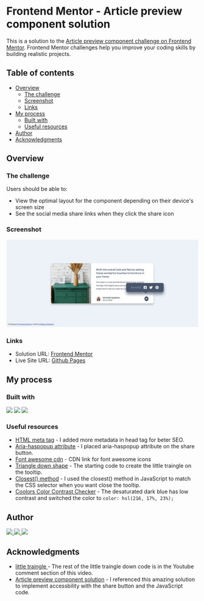 # Frontend Mentor - Article preview component solution

This is a solution to the [Article preview component challenge on Frontend Mentor](https://www.frontendmentor.io/challenges/article-preview-component-dYBN_pYFT). Frontend Mentor challenges help you improve your coding skills by building realistic projects.

## Table of contents

- [Overview](#overview)
  - [The challenge](#the-challenge)
  - [Screenshot](#screenshot)
  - [Links](#links)
- [My process](#my-process)
  - [Built with](#built-with)
  - [Useful resources](#useful-resources)
- [Author](#author)
- [Acknowledgments](#acknowledgments)

## Overview

### The challenge

Users should be able to:

- View the optimal layout for the component depending on their device's screen size
- See the social media share links when they click the share icon

### Screenshot

![](./desktop-article.png)

### Links

- Solution URL: [Frontend Mentor]()
- Live Site URL: [Github Pages]()

## My process

### Built with

<p align="left">
<img src="https://img.shields.io/badge/HTML5-E34F26?style=for-the-badge&logo=html5&logoColor=white">
<img src="https://img.shields.io/badge/CSS3-1572B6?style=for-the-badge&logo=css3&logoColor=white">
<img src="https://img.shields.io/badge/JavaScript-323330?style=for-the-badge&logo=javascript&logoColor=F7DF1E">
</p>

### Useful resources

- [HTML meta tag](https://www.w3schools.com/tags/tag_meta.asp) - I added more metadata in head tag for beter SEO.
- [Aria-haspopup attribute](https://developer.mozilla.org/en-US/docs/Web/Accessibility/ARIA/Attributes/aria-haspopup) - I placed aria-haspopup attribute on the share button.
- [Font awesome cdn](https://cdnjs.com/libraries/font-awesome) - CDN link for font awesome icons
- [Triangle down shape](https://www.w3schools.com/howto/howto_css_shapes.asp) - The starting code to create the little traingle on the tooltip.
- [Closest() method](https://www.w3schools.com/jsref/met_element_closest.asp) - I used the closest() method in JavaScript to match the CSS selector when you want close the tooltip.
- [Coolors Color Contrast Checker](https://coolors.co/contrast-checker/112a46-acc8e5) - The desaturated dark blue has low contrast and switched the color to `color: hsl(216, 17%, 23%);`

## Author

<p align="left">
<a href="https://www.frontendmentor.io/profile/bccpadge">
<img src="https://img.shields.io/badge/FrontendMentor-57b1e6?style=for-the-badge&logo=frontendmentor&logoColor=white">
</a>
<a href="https://github.com/bccpadge">
<img src="https://img.shields.io/badge/Github-9757e6?style=for-the-badge&logo=github&logoColor=white">
 </a>
<a href="https://www.linkedin.com/in/rebecca-padgett23">
<img src="https://img.shields.io/badge/Linkedin-004182?style=for-the-badge&logo=linkedin&logoColor=white">
</a>

</p>

## Acknowledgments

- [little traingle ](https://www.youtube.com/watch?v=ks_LoMY72Ps) - The rest of the little traingle down code is in the Youtube comment section of this video.
- [Article preview component solution](https://www.frontendmentor.io/solutions/accessible-and-responsive-article-preview-component-using-scss-and-js-JtU9VwdSSx) - I referenced this amazing solution to implement accessbility with the share button and the JavaScript code.
